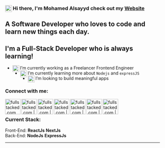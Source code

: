### Hi there, I'm Mohamed Alsayyd check out my [Website] <img align="left" alt="fullstacked.com" width="22px" src="https://i.postimg.cc/T1yPtQPn/wired-flat-21-avatar-1.gif" />

## A Software Developer who loves to code and learn new things each day.

## I'm a Full-Stack Developer who is always learning!

- <img align="left" alt="fullstacked.com" width="22px" src="https://i.postimg.cc/VLf1SvSW/wired-flat-478-computer-display.gif" /> I’m currently working as a Freelancer Frontend Engineer
- <img align="left" alt="fullstacked.com" width="22px" src="https://i.postimg.cc/rFj85vj7/wired-lineal-742-multimedia-code-1.gif" /> I’m currently learning more about `Nodejs` and `expressJS`
- <img align="left" alt="fullstacked.com" width="22px" src="https://i.postimg.cc/ydLjvLPd/wired-lineal-1327-api-symbol.gif" /> I’m looking to build meaningful apps

### Connect with me:

[<img align="left" alt="fullstacked.com" width="50px" src="https://cdn.discordapp.com/attachments/692385864717697054/1191838138616778843/wired-outline-11-link-unlink_1.gif" />][website]
[<img align="left" alt="fullstacked.com | facebook" width="50px" src="https://cdn.discordapp.com/attachments/692385864717697054/1191838583443705876/371907490_FACEBOOK_ICON_TRANSPARENT_1080.gif" />][facebook]
[<img align="left" alt="fullstacked.com | Twitter" width="50px" src="https://cdn.discordapp.com/attachments/692385864717697054/1191835928310853652/twitte.gif" />][twitter]
[<img align="left" alt="fullstacked.com | instagram" width="50px" src="https://cdn.discordapp.com/attachments/692385864717697054/1191838914353311794/371907300_INSTAGRAM_ICON_TRANSPARENT_1080.gif" />][instagram]
[<img align="left" alt="fullstacked.com | discord" width="50px" src="https://cdn.discordapp.com/attachments/692385864717697054/1191856539217174568/372108630_DISCORD_LOGO_1080.gif" />][discord]
[<img align="left" alt="fullstacked.com | Twitter" width="50px" src="https://cdn.discordapp.com/attachments/692385864717697054/1191856932378656771/371907120_YOUTUBE_ICON_TRANSPARENT_1080.gif" />][youtube]

[<img align="left" alt="fullstacked.com | LinkedIn" width="50px" src="https://cdn.discordapp.com/attachments/692385864717697054/1191857355223212053/372102050_LINKEDIN_ICON_TRANSPARENT_1080.gif" />][linkedin]

<br />
<br />

### Current Stack:

Front-End: **ReactJs** **NextJs**
<br />
Back-End: **NodeJs** **ExpressJs**

---

[website]: https://mohamed-alsayyd.vercel.app
[facebook]: https://www.facebook.com/medo.alsayyd.1/
[twitter]: https://twitter.com/MedoAlsayyd4
[instagram]: https://www.instagram.com/mohamed_alsayyd0
[discord]: https://discordapp.com/users/lime1721
[youtube]: https://www.youtube.com/channel/UC0XBAVU76vxk05M8SX8gt4Q
[linkedin]: https://www.linkedin.com/in/mohamed-alsayyd-57bb481b6
